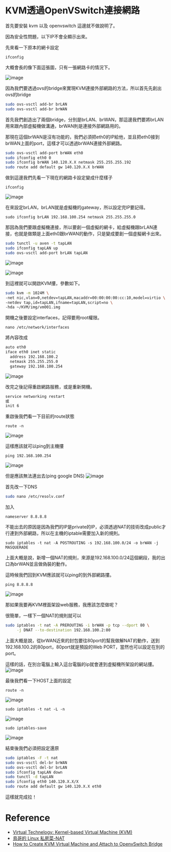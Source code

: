 # KVM透過OpenVSwitch連接網路
首先要安裝 kvm 以及 openvswitch 這邊就不做說明了。

因為安全性問題，以下IP不會全顯示出來。

先來看一下原本的網卡設定 

    ifconfig

大概會長的像下面這張圖，只有一張網路卡的情況下。 

![image](http://aven725.github.io/image/KVM/Selection_001.png) 

因為我們要透過ovs的bridge來實現KVM連接外部網路的方法，所以首先先創出ovs的bridge
```sh
sudo ovs-vsctl add-br brLAN
sudo ovs-vsctl add-br brWAN
```
首先我們創造出了兩個bridge，分別是brLAN、brWAN，那這邊我們要將brLAN用來跟內部虛擬機做溝通，brWAN則是連接外部網路用的。 

那現在這個brWAN是沒有功能的，我們必須把eth0的IP給他，並且把eth0接到brWAN上面的port，這樣才可以透過brWAN連接外部網路。
```sh
sudo ovs-vsctl add-port brWAN eth0
sudo ifconfig eth0 0
sudo ifconfig brWAN 140.120.X.X netmask 255.255.255.192
sudo route add default gw 140.120.X.X brWAN
```
做到這邊我們先看一下現在的網路卡設定變成什麼樣子

    ifconfig

![image](http://aven725.github.io/image/KVM/Selection_002.png) 

在來設定brLAN，brLAN就是虛擬機的gateway，所以設定完IP要記得。

    sudo ifconfig brLAN 192.168.100.254 netmask 255.255.255.0
    
那因為我們要跟虛擬機連接，所以要創一個虛擬的網卡，給虛擬機跟brLAN連接，也就是做類是上面eth0跟brWAN的動作，只是變成要創一個虛擬網卡出來。
```sh
sudo tunctl -u aven -t tapLAN
sudo ifconfig tapLAN up
sudo ovs-vsctl add-port brLAN tapLAN
```
![image](http://aven725.github.io/image/KVM/Selection_004.png) 

![image](http://aven725.github.io/image/KVM/Selection_005.png) 

到這裡就可以開啟KVM摟，參數如下。
```sh
sudo kvm -m 1024M \
-net nic,vlan=0,netdev=tapLAN,macaddr=00:00:00:00:cc:10,model=virtio \
-netdev tap,id=tapLAN,ifname=tapLAN,script=no \
-hda ~/KVM/img/vm001.img
```

開機之後要設定interfaces，記得要用root權限。

    nano /etc/network/interfaces

將內容改成
```sh
auto eth0
iface eth0 inet static
  address 192.168.100.2
  netmask 255.255.255.0
  gateway 192.168.100.254
```
![image](http://aven725.github.io/image/KVM/Selection_006.png)

改完之後記得重啟網路服務，或是重新開機。
```sh
service networking restart
或
init 6
```
重啟後我們看一下目前的route狀態

    route -n
![image](http://aven725.github.io/image/KVM/Selection_010.png) 

這樣應該就可以ping到主機摟

    ping 192.168.100.254
![image](http://aven725.github.io/image/KVM/Selection_007.png) 

但是應該無法連出去(ping google DNS)
![image](http://aven725.github.io/image/KVM/Selection_008.png) 

首先改一下DNS
```sh
sudo nano /etc/resolv.conf
```
加入
    
    nameserver 8.8.8.8

不能出去的原因是因為我們的IP是private的IP，必須透過NAT的技術改成public才行連到外部網路，所以在主機的iptable需要加入新的規則。

    sudo iptables -t nat -A POSTROUTING -s 192.168.100.0/24 -o brWAN -j MASQUERADE
上面大概是說，新增一個NAT的規則，來源是192.168.100.0/24這個網段，我的出口為brWAN並且做偽裝的動作。

這時候我們回到KVM應該就可以ping的到外部網路摟。

    ping 8.8.8.8
    
![image](http://aven725.github.io/image/KVM/Selection_009.png) 

那如果我要再KVM裡面架設web服務，我應該怎麼做呢？

很簡單，一樣下一個NAT的規則就可以
```sh
sudo iptables -t nat -A PREROUTING -i brWAN -p tcp --dport 80 \
     -j DNAT --to-destination 192.168.100.2:80
```

上面大概是說，從brWAN近來的封包要往80port的幫我做解NAT的動作，送到192.168.100.2的80port，80port就是預設的Web PORT，當然也可以設定在別的port。

這樣的話，在別台電腦上輸入這台電腦的ip就會連到虛擬機所架設的網站摟。
![image](http://aven725.github.io/image/KVM/apache2.png) 

最後我們看一下HOST上面的設定

    route -n
    
![image](http://aven725.github.io/image/KVM/Selection_011.png) 

    sudo iptables -t nat -L -n

![image](http://aven725.github.io/image/KVM/Selection_012.png)  

    sudo iptables-save

![image](http://aven725.github.io/image/KVM/Selection_013.png) 

結束後我們必須把設定還原
```sh
sudo iptables -F -t nat
sudo ovs-vsctl del-br brWAN
sudo ovs-vsctl del-br brLAN
sudo ifconfig tapLAN down
sudo tunctl -d tapLAN
sudo ifconfig eth0 140.120.X.X/X
sudo route add default gw 140.120.X.X eth0
```

這樣就完成拉！

# Reference
* [Virtual Technelogy: Kernel-based Virtual Machine (KVM)](http://www.cs.nchu.edu.tw/~snmlab/CloudMgnt201409/Lab1.html)
* [鳥哥的 Linux 私房菜-NAT](http://linux.vbird.org/linux_server/0250simple_firewall.php#nat)
* [How to Create KVM Virtual Machine and Attach to OpenvSwitch Bridge](https://www.youtube.com/watch?v=Gud2GoI-W_w)